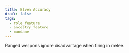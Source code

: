 ```yaml
---
title: Elven Accuracy
draft: false
tags:
  - role_feature
  - ancestry_feature
  - mundane
---
```

Ranged weapons ignore disadvantage when firing in melee.